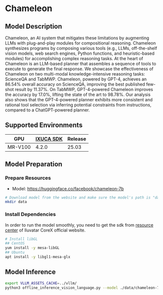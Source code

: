 # Chameleon

## Model Description

Chameleon, an AI system that mitigates these limitations by augmenting LLMs with plug-and-play modules for compositional reasoning. Chameleon synthesizes programs by composing various tools (e.g., LLMs, off-the-shelf vision models, web search engines, Python functions, and heuristic-based modules) for accomplishing complex reasoning tasks. At the heart of Chameleon is an LLM-based planner that assembles a sequence of tools to execute to generate the final response. We showcase the effectiveness of Chameleon on two multi-modal knowledge-intensive reasoning tasks: ScienceQA and TabMWP. Chameleon, powered by GPT-4, achieves an 86.54% overall accuracy on ScienceQA, improving the best published few-shot result by 11.37%. On TabMWP, GPT-4-powered Chameleon improves the accuracy by 17.0%, lifting the state of the art to 98.78%. Our analysis also shows that the GPT-4-powered planner exhibits more consistent and rational tool selection via inferring potential constraints from instructions, compared to a ChatGPT-powered planner.

## Supported Environments

| GPU    | [IXUCA SDK](https://gitee.com/deep-spark/deepspark#%E5%A4%A9%E6%95%B0%E6%99%BA%E7%AE%97%E8%BD%AF%E4%BB%B6%E6%A0%88-ixuca) | Release |
|--------|-----------|---------|
| MR-V100 | 4.2.0     |  25.03  |

## Model Preparation

### Prepare Resources

- Model: <https://huggingface.co/facebook/chameleon-7b>

```bash
# Download model from the website and make sure the model's path is "data/chameleon-7b"
mkdir data
```

### Install Dependencies

In order to run the model smoothly, you need to get the sdk from [resource center](https://support.iluvatar.com/#/ProductLine?id=2) of Iluvatar CoreX official website.

```bash
# Install libGL
## CentOS
yum install -y mesa-libGL
## Ubuntu
apt install -y libgl1-mesa-glx
```

## Model Inference

```bash
export VLLM_ASSETS_CACHE=../vllm/
python3 offline_inference_vision_language.py --model ./data/chameleon-7b --max-tokens 256 -tp 2 --trust-remote-code --temperature 0.0
```
